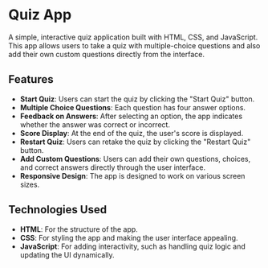 # Quiz App

A simple, interactive quiz application built with HTML, CSS, and JavaScript. This app allows users to take a quiz with multiple-choice questions and also add their own custom questions directly from the interface.

## Features

- **Start Quiz**: Users can start the quiz by clicking the "Start Quiz" button.
- **Multiple Choice Questions**: Each question has four answer options.
- **Feedback on Answers**: After selecting an option, the app indicates whether the answer was correct or incorrect.
- **Score Display**: At the end of the quiz, the user's score is displayed.
- **Restart Quiz**: Users can retake the quiz by clicking the "Restart Quiz" button.
- **Add Custom Questions**: Users can add their own questions, choices, and correct answers directly through the user interface.
- **Responsive Design**: The app is designed to work on various screen sizes.

## Technologies Used

- **HTML**: For the structure of the app.
- **CSS**: For styling the app and making the user interface appealing.
- **JavaScript**: For adding interactivity, such as handling quiz logic and updating the UI dynamically.
